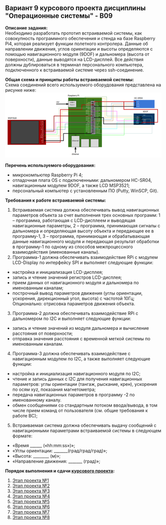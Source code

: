 ## Вариант 9 курсового проекта дисциплины "Операционные системы" - В09

__Описание задания:__  
Необходимо разработать прототип встраиваемой системы, как совокупность программного обеспечения и стенда на базе Raspberry Pi4, которая реализует функции полетного контролера. Данные об направлении движения, углов ориентации и высоты определяются с помощью навигационного модуля (9DOF) и дальномера (высота от поверхности), данные выводятся на LCD-дисплей. Все действия должны дублироваться в терминал персонального компьютера, подключенного к встраиваемой системе через ssh-соединение.   

__Общая схема и принципы работы встраиваемой системы:__  
Схема соединений всего используемого оборудования представлена на рисунке ниже:  
![Схема варианта 9](var_09_scheme.png)


__Перечень используемого оборудования:__
* микрокомпьютер Raspberry Pi 4;
* отладочная плата OS с подключенными: дальномером HC-SR04, навигационным модулем 9DOF, а также LCD MSP3521;
* персональный компьютер c установленным ПО (Putty, WinSCP, Git).

__Требования к работе встраиваемой системы:__  
1. Встраиваемая система должна обеспечивать вывод навигационных параметров объекта за счет выполнения трех основных программ: 1 – программа, работающая с LCD-дисплеем и выводящая навигационные параметры, 2 – программа, принимающая сигналы с дальномера и определяющая высоту объекта и передающее ее в программу-1, 3 – программа, принимающая и обрабатывающая данные навигационного модуля и передающая результат обработки в программу-1 по одному из способов межпроцессного взаимодействия (именованные каналы).
2. Программа-1 должна обеспечивать взаимодействие RPi с модулем LCD-Display по интерфейсу SPI и выполняет следующие функции:
* настройка и инициализация LCD-дисплея;
* запись и чтение значений регистров LCD-дисплея;
* прием данных от навигационного модуля и дальномера по именованным каналам;
* построчный вывод параметров движения (углы ориентации, ускорения, дирекционный угол, высота) с частотой 10Гц; Опционально: отрисовка параметров движения объекта.
3. Программа-2 должна обеспечивать взаимодействие RPi с дальномером по I2C и выполняет следующие функции:
* запись и чтение значений из модуля дальномера и вычисление расстояния от поверхности;
* отправка значения расстояния с временной меткой системы по именованным каналам.
4. Программа-3 должна обеспечивать взаимодействие с навигационным модулем по I2C, а также выполняет следующие функции:
* настройка и инициализация навигационного модуля по I2C;
* чтение и запись данных с I2C для получения навигационных параметров: углы ориентации (тангаж, рыскание, крен), ускорения по осям xyz, показания магнетометра;
* передача навигационных параметров в программу -2 по именованному каналу.
* обмен сообщениями со стандартным потоком ввода/вывода, в том числе прием команд от пользователя (см. общие требования к работе ВС);
5. Встраиваемая система должна обеспечивать выдачу сообщений с навигационными параметрами встраиваемой системы в следующем формате: 
* «Время ______ («hh:mm:ss»)»;
* «Углы ориентации: _______(град/град/град)»;
* «Высота: ________ (м)»;
* «Направление движения: _______ (град)»;


__Порядок выполнения и сдачи [курсового проекта](var_09_task.md):__
1. [Этап проекта №1](var_09_stage_01.md)
2. [Этап проекта №2](var_09_stage_02.md)
3. [Этап проекта №3](var_09_stage_03.md)
4. [Этап проекта №4](var_09_stage_04.md)
5. [Этап проекта №5](var_09_stage_05.md)
6. [Этап проекта №6](var_09_stage_06.md)
7. [Этап проекта №7](var_09_stage_07.md)
8. [Этап проекта №8](var_09_stage_08.md)
